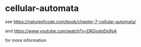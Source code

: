 # cellular-automata

see 
https://natureofcode.com/book/chapter-7-cellular-automata/

and
https://www.youtube.com/watch?v=DKGodqDs9sA

for more information
